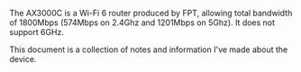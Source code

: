 The AX3000C is a Wi-Fi 6 router produced by FPT, allowing total bandwidth of 1800Mbps (574Mbps on 2.4Ghz and 1201Mbps on 5Ghz). It does not support 6GHz.

This document is a collection of notes and information I've made about the device.
